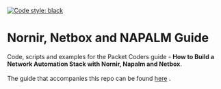 [![Code style: black](https://img.shields.io/badge/code%20style-black-000000.svg)](https://github.com/psf/black)
# Nornir, Netbox and NAPALM Guide
Code, scripts and examples for the Packet Coders guide - **How to Build a Network Automation Stack with Nornir, Napalm and Netbox**.<br><br>
The guide that accompanies this repo can be found [here](https://packetcoders.io/how-to-build-a-network-automation-stack-with-nornir-napalm-and-netbox/) .

